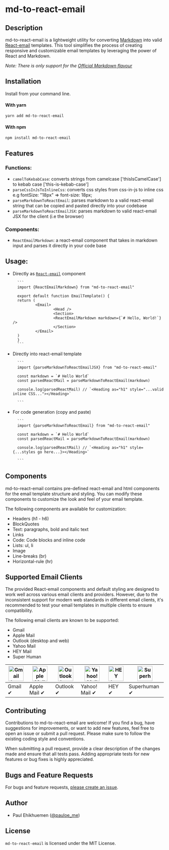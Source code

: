 # md-to-react-email

## Description

md-to-react-email is a lightweight utility for converting [Markdown](https://www.markdownguide.org/) into valid [React-email](https://react.email) templates. This tool simplifies the process of creating responsive and customizable email templates by leveraging the power of React and Markdown.

_Note: There is only support for the [Official Markdown flavour](https://www.markdownguide.org/basic-syntax/)_

## Installation

Install from your command line.

#### With yarn

```sh
yarn add md-to-react-email
```

#### With npm

```sh
npm install md-to-react-email
```

## Features

### Functions:

- `camelToKebabCase`: converts strings from camelcase ['thisIsCamelCase'] to kebab case ['this-is-kebab-case']
- `parseCssInJsToInlineCss`: converts css styles from css-in-js to inline css e.g fontSize: "18px" => font-size: 18px;
- `parseMarkdownToReactEmail`: parses markdown to a valid react-email string that can be copied and pasted directly into your codebase
- `parseMarkdownToReactEmailJSX`: parses markdown to valid react-email JSX for the client (i.e the browser)

### Components:

- `ReactEmailMarkdown`: a react-email component that takes in markdown input and parses it directly in your code base

## Usage:

- Directly as [`React-email`](https://react.email) component

        ```
        import {ReactEmailMarkdown} from "md-to-react-email"

        export default function EmailTemplate() {
        return (
                <Email>
                        <Head />
                        <Section>
                        <ReactEmailMarkdown markdown={`# Hello, World!`} />
                        </Section>
                </Email>
        )
        }
        ```

- Directly into react-email template

        ```
        import {parseMarkdownToReactEmailJSX} from "md-to-react-email"

        const markdown = `# Hello World`
        const parsedReactMail = parseMarkdownToReactEmail(markdown)

        console.log(parsedReactMail) // `<Heading as="h1" style="...valid inline CSS..."></Heading>`

        ```

- For code generation (copy and paste)

        ```
        import {parseMarkdownToReactEmail} from "md-to-react-email"

        const markdown = `# Hello World`
        const parsedReactMail = parseMarkdownToReactEmail(markdown)

        console.log(parsedReactMail) // `<Heading as="h1" style={...styles go here...}></Heading>`

        ```

## Components

md-to-react-email contains pre-defined react-email and html components for the email template structure and styling. You can modify these components to customize the look and feel of your email template.

The following components are available for customization:

- Headers (h1 - h6)
- BlockQuotes
- Text: paragraphs, bold and italic text
- Links
- Code: Code blocks and inline code
- Lists: ul, li
- Image
- Line-breaks (br)
- Horizontal-rule (hr)

## Supported Email Clients

The provided React-email components and default styling are designed to work well across various email clients and providers. However, due to the inconsistent support for modern web standards in different email clients, it's recommended to test your email templates in multiple clients to ensure compatibility.

The following email clients are known to be supported:

- Gmail
- Apple Mail
- Outlook (desktop and web)
- Yahoo Mail
- HEY Mail
- Super Human

| <img src="https://react.email/static/icons/gmail.svg" width="48px" height="48px" alt="Gmail logo"> | <img src="https://react.email/static/icons/apple-mail.svg" width="48px" height="48px" alt="Apple Mail"> | <img src="https://react.email/static/icons/outlook.svg" width="48px" height="48px" alt="Outlook logo"> | <img src="https://react.email/static/icons/yahoo-mail.svg" width="48px" height="48px" alt="Yahoo! Mail logo"> | <img src="https://react.email/static/icons/hey.svg" width="48px" height="48px" alt="HEY logo"> | <img src="https://react.email/static/icons/superhuman.svg" width="48px" height="48px" alt="Superhuman logo"> |
| -------------------------------------------------------------------------------------------------- | ------------------------------------------------------------------------------------------------------- | ------------------------------------------------------------------------------------------------------ | ------------------------------------------------------------------------------------------------------------- | ---------------------------------------------------------------------------------------------- | ------------------------------------------------------------------------------------------------------------ |
| Gmail ✔                                                                                            | Apple Mail ✔                                                                                            | Outlook ✔                                                                                              | Yahoo! Mail ✔                                                                                                 | HEY ✔                                                                                          | Superhuman ✔                                                                                                 |

## Contributing

Contributions to md-to-react-email are welcome! If you find a bug, have suggestions for improvements, or want to add new features, feel free to open an issue or submit a pull request. Please make sure to follow the existing coding style and conventions.

When submitting a pull request, provide a clear description of the changes made and ensure that all tests pass. Adding appropriate tests for new features or bug fixes is highly appreciated.

## Bugs and Feature Requests

For bugs and feature requests, [please create an issue](https://github.com/codeskills-dev/md-to-react-mail/issues/new/choose).

## Author

- Paul Ehikhuemen ([@pauloe_me](https://twitter.com/pauloe_me))

## License

`md-to-react-email` is licensed under the MIT License.
